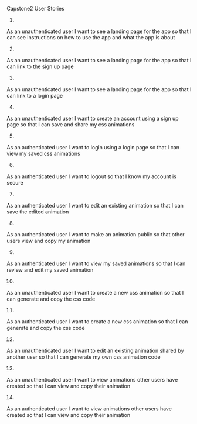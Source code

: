 Capstone2 User Stories

1) 
As an unauthenticated user
I want to see a landing page for the app
so that I can see instructions on how to use the app and what the app is about

2)
As an unauthenticated user
I want to see a landing page for the app
so that I can link to the sign up page

3) 
As an unauthenticated user
I want to see a landing page for the app
so that I can link to a login page 

4)
As an unauthenticated user
I want to create an account using a sign up page
so that I can save and share my css animations

5) 
As an authenticated user
I want to login using a login page
so that I can view my saved css animations

6) 
As an authenticated user
I want to logout
so that I know my account is secure

7) 
As an authenticated user
I want to edit an existing animation
so that I can save the edited animation

8) 
As an authenticated user
I want to make an animation public
so that other users view and copy my animation

9) 
As an authenticated user
I want to view my saved animations
so that I can review and edit my saved animation

10) 
As an unauthenticated user
I want to create a new css animation
so that I can generate and copy the css code

11)  
As an authenticated user
I want to create a new css animation
so that I can generate and copy the css code

12)  
As an unauthenticated user
I want to edit an existing animation shared by another user
so that I can generate my own css animation code

13) 
As an unauthenticated user
I want to view animations other users have created
so that I can view and copy their animation

14)  
As an authenticated user 
I want to view animations other users have created
so that I can view and copy their animation